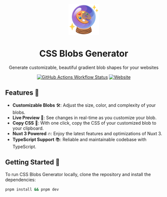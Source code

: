 <p align="center">
  <img width="100" src="/public/logo.png" />
  <h1 align="center">CSS Blobs Generator</h1>
  <p align="center">
  Generate customizable, beautiful gradient blob shapes for your websites
  </p>
  <div align="center">
    <a href="https://github.com/yuvalkarif/gradient-blob/actions/workflows/main.yml" target="__blank"><img alt="GitHub Actions Workflow Status" src="https://img.shields.io/github/actions/workflow/status/yuvalkarif/gradient-blob/main.yml?color=blue" /></a>
    <a href="https://yuvalkarif.github.io/gradient-blob/" target="__blank"><img alt="Website" src="https://img.shields.io/website?url=https%3A%2F%2Fyuvalkarif.github.io%2Fgradient-blob%2F" /></a>
  </div>
</p>


## Features 🌟
- **Customizable Blobs** 🛠: Adjust the size, color, and complexity of your blobs.
- **Live Preview** 👀: See changes in real-time as you customize your blob.
- **Copy CSS** 📄: With one click, copy the CSS of your customized blob to your clipboard.
- **Nuxt 3 Powered** 🔥: Enjoy the latest features and optimizations of Nuxt 3.
- **TypeScript Support** 📚: Reliable and maintainable codebase with TypeScript.

## Getting Started 🚀
To run CSS Blobs Generator locally, clone the repository and install the dependencies:

```bash
pnpm install && pnpm dev
```
